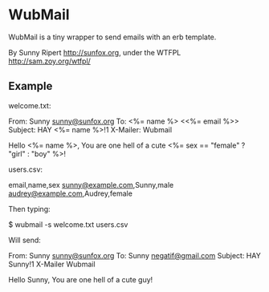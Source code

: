 WubMail
=======

WubMail is a tiny wrapper to send emails with an erb template.

By Sunny Ripert <http://sunfox.org>, under the WTFPL <http://sam.zoy.org/wtfpl/>

Example
-------

welcome.txt:

  From: Sunny <sunny@sunfox.org>
  To: <%= name %> <<%= email %>>
  Subject: HAY <%= name %>!1
  X-Mailer: Wubmail
   
  Hello <%= name %>,
  You are one hell of a cute <%= sex == "female" ? "girl" : "boy" %>!

users.csv:

  email,name,sex
  sunny@example.com,Sunny,male
  audrey@example.com,Audrey,female

Then typing:

  $ wubmail -s welcome.txt users.csv

Will send:

  From: Sunny <sunny@sunfox.org>
  To: Sunny <negatif@gmail.com>
  Subject: HAY Sunny!1
  X-Mailer Wubmail

  Hello Sunny,
  You are one hell of a cute guy!


